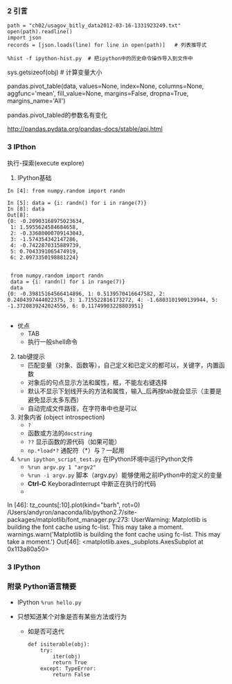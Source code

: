 
### 2 引言
```
path = "ch02/usagov_bitly_data2012-03-16-1331923249.txt"
open(path).readline()
import json
records = [json.loads(line) for line in open(path)]   # 列表推导式

%hist -f ipython-hist.py  # 把ipython中的历史命令操作导入到文件中

```

sys.getsizeof(obj)  # 计算变量大小

pandas.pivot_table(data, values=None, index=None, columns=None, aggfunc='mean', fill_value=None, margins=False, dropna=True, margins_name='All')

pandas.pivot_tabled的参数名有变化

http://pandas.pydata.org/pandas-docs/stable/api.html 

### 3 IPthon 
执行-探索(execute explore)

1. IPython基础
```
In [4]: from numpy.random import randn

In [5]: data = {i: randn() for i in range(7)}
In [8]: data
Out[8]:
{0: -0.20903168975023634,
 1: 1.5955624584684658,
 2: -0.33680000709143043,
 3: -1.574354342147286,
 4: -0.7422870315889739,
 5: 0.7043391065474919,
 6: 2.0973350198881224}


 from numpy.random import randn
 data = {i: randn() for i in range(7)}
 data
{0: -0.39815164566414896, 1: 0.5139570416647582, 2: 0.2404397444022375, 3: 1.715522816173272, 4: -1.6803101909139944, 5: -1.3720839242024556, 6: 0.11749903228803951}


```
- 优点
    + TAB 
    + 执行一般shell命令

2. tab键提示
    - 匹配变量（对象、函数等），自己定义和已定义的都可以，关键字，内置函数
    - 对象后的句点显示方法和属性，框，不能左右键选择
    - 默认不显示下划线开头的方法和属性，输入_后再按tab就会显示（主要是避免显示太多东西）
    - 自动完成文件路径，在字符串中也是可以
3. 对象内省 (object introspection)
    - `?`
    - 函数或方法的`docstring`
    - `??` 显示函数的源代码（如果可能）
    - `np.*load*?` 通配符（*）与？一起用
4. `%run ipython_script_test.py` 在IPython环境中运行Python文件 
    - `%run argv.py 1 "argv2"`
    - `%run -i argv.py`  脚本（argv.py）能够使用之前IPython中的定义的变量
    - **Ctrl-C**  KeyboradInterrupt  中断正在执行的代码
    - 




In [46]: tz_counts[:10].plot(kind="barh", rot=0)
/Users/andyron/anaconda/lib/python2.7/site-packages/matplotlib/font_manager.py:273: UserWarning: Matplotlib is building the font cache using fc-list. This may take a moment.
  warnings.warn('Matplotlib is building the font cache using fc-list. This may take a moment.')
Out[46]: <matplotlib.axes._subplots.AxesSubplot at 0x113a80a50>

### 3 IPython



### 附录 Python语言精要
- IPython  `%run hello.py`

- 只想知道某个对象是否有某些方法或行为
    + 如是否可迭代  
        
        ``` 
        def isiterable(obj):
            try: 
                iter(obj)
                return True
            except: TypeError:
                return False